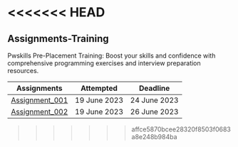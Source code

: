 <<<<<<< HEAD
=======
## Assignments-Training
Pwskills Pre-Placement Training: Boost your skills and confidence with comprehensive programming exercises and interview preparation resources.

|Assignments|Attempted|Deadline|
|-----|-----|-----|
|[Assignment_001](https://github.com/navneetguptacse/Assignments-Training/blob/main/Assignments_001.ipynb)| 19 June 2023|24 June 2023|
|[Assignment_002](https://github.com/navneetguptacse/Assignments-Training/blob/main/Assignments_002.ipynb)| 19 June 2023|26 June 2023|
>>>>>>> affce5870bcee28320f8503f0683a8e248b984ba
